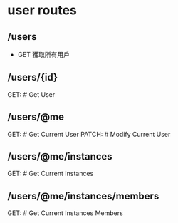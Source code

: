 # user routes

## /users

- GET
  獲取所有用戶

## /users/{id}

  GET: # Get User

## /users/@me

  GET: # Get Current User
  PATCH: # Modify Current User

## /users/@me/instances

  GET: # Get Current Instances

## /users/@me/instances/members

  GET: # Get Current Instances Members
